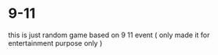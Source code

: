 # 9-11
this is just random game based on 9 11 event ( only made it for entertainment purpose only )
